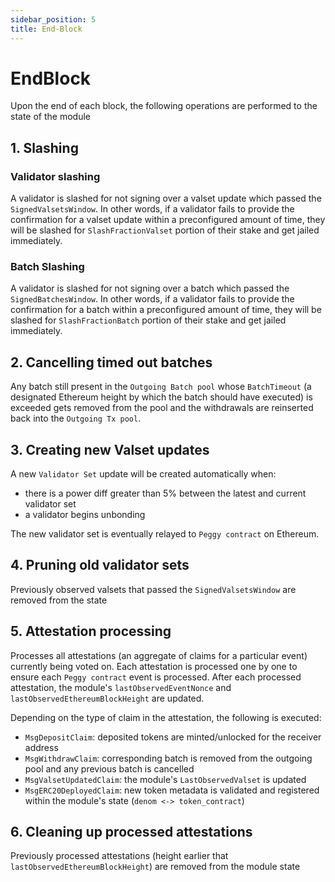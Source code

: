 ```yaml
---
sidebar_position: 5
title: End-Block
---
```


# EndBlock

Upon the end of each block, the following operations are performed to the state of the module

## 1. Slashing

### Validator slashing

A validator is slashed for not signing over a valset update which passed the `SignedValsetsWindow`. In other words, if a validator fails to provide the confirmation for a valset update within a preconfigured amount of time, they will be slashed for `SlashFractionValset` portion of their stake and get jailed immediately.

### Batch Slashing

A validator is slashed for not signing over a batch which passed the `SignedBatchesWindow`. In other words, if a validator fails to provide the confirmation for a batch within a preconfigured amount of time, they will be slashed for `SlashFractionBatch` portion of their stake and get jailed immediately.

## 2. Cancelling timed out batches

Any batch still present in the `Outgoing Batch pool` whose `BatchTimeout` (a designated Ethereum height by which the batch should have executed) is exceeded gets removed from the pool and the withdrawals are reinserted back into the `Outgoing Tx pool`.

## 3. Creating new Valset updates

A new `Validator Set` update will be created automatically when:

* there is a power diff greater than 5% between the latest and current validator set
* a validator begins unbonding

The new validator set is eventually relayed to `Peggy contract` on Ethereum.

## 4. Pruning old validator sets

Previously observed valsets that passed the `SignedValsetsWindow` are removed from the state

## 5. Attestation processing

Processes all attestations (an aggregate of claims for a particular event) currently being voted on. Each attestation is processed one by one to ensure each `Peggy contract` event is processed. After each processed attestation, the module's `lastObservedEventNonce` and `lastObservedEthereumBlockHeight` are updated.

Depending on the type of claim in the attestation, the following is executed:

* `MsgDepositClaim`: deposited tokens are minted/unlocked for the receiver address
* `MsgWithdrawClaim`: corresponding batch is removed from the outgoing pool and any previous batch is cancelled
* `MsgValsetUpdatedClaim`: the module's `LastObservedValset` is updated
* `MsgERC20DeployedClaim`: new token metadata is validated and registered within the module's state (`denom <-> token_contract`)

## 6. Cleaning up processed attestations

Previously processed attestations (height earlier that `lastObservedEthereumBlockHeight`) are removed from the module state
